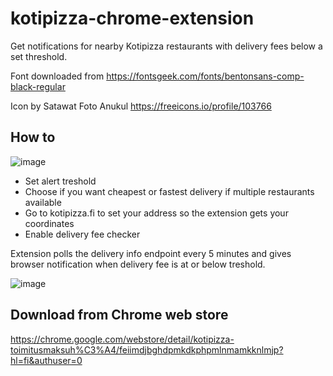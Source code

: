 # kotipizza-chrome-extension

Get notifications for nearby Kotipizza restaurants with delivery fees below a set threshold.

Font downloaded from <https://fontsgeek.com/fonts/bentonsans-comp-black-regular>

Icon by Satawat Foto Anukul <https://freeicons.io/profile/103766>

## How to

![image](![image](https://github.com/user-attachments/assets/a87cf638-448a-4b46-82c8-d9fa8c2f94bf)
)

* Set alert treshold
* Choose if you want cheapest or fastest delivery if multiple restaurants available
* Go to kotipizza.fi to set your address so the extension gets your coordinates
* Enable delivery fee checker

Extension polls the delivery info endpoint every 5 minutes and gives browser notification when delivery fee is at or below treshold.

![image](https://user-images.githubusercontent.com/185737/227783217-92709826-c4a2-4e92-be0d-926039c5ef7c.png)

## Download from Chrome web store

<https://chrome.google.com/webstore/detail/kotipizza-toimitusmaksuh%C3%A4/feiimdjbghdpmkdkphpmlnmamkknlmjp?hl=fi&authuser=0>

